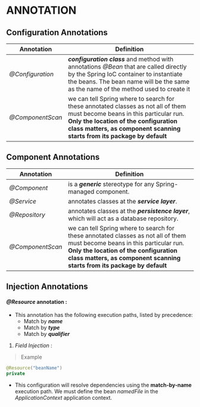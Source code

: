 # ANNOTATION
##  **Configuration Annotations**

|  Annotation |  Definition |   
|---|---|
|  _@Configuration_ |   _**configuration class**_ and method with annotations _@Bean_ that are called directly by the Spring IoC container to instantiate the beans. The bean name will be the same as the name of the method used to create it |
| _@ComponentScan_  |  we can tell Spring where to search for these annotated classes as not all of them must become beans in this particular run. **Only the location of the configuration class matters, as component scanning starts from its package by default** | 

## **Component Annotations**

| Annotation  | Definition  | 
|---|---|
|_@Component_|is a _**generic**_ stereotype for any Spring-managed component.|
|_@Service_|annotates classes at the _**service layer**_.|
|_@Repository_|annotates classes at the _**persistence layer**_, which will act as a database repository.|
| _@ComponentScan_  |  we can tell Spring where to search for these annotated classes as not all of them must become beans in this particular run. **Only the location of the configuration class matters, as component scanning starts from its package by default** | 

## **Injection Annotations**
#### _**@Resource**_ **annotation** :
- This annotation has the following execution paths, listed by precedence:
	- Match by _**name**_
	- Match by _**type**_
	- Match by _**qualifier**_

1. _Field Injection_ :
> Example
```java
@Resource("beanName")
private 
```
- This configuration will resolve dependencies using the **match-by-name** execution path. We must define the bean _namedFile_ in the _ApplicationContext_ application context.





<!--stackedit_data:
eyJoaXN0b3J5IjpbMTM2NjI4OTg5NSwtMTU2MjY1NDY5OCwxMj
A0Njg0NTM5LDkzODQwNTAzMywtMjA2MjU3MTMwNCw0MTkxNDQ2
ODEsMjQxMzMzNDU0XX0=
-->